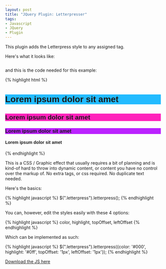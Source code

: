 ```yaml
---
layout: post
title: "JQuery Plugin: Letterpresser"
tags:
- Javascript
- JQuery
- Plugin
---
```


This plugin adds the Letterpress style to any assigned tag.

Here's what it looks like:

<a href="http://3.bp.blogspot.com/_KHL6Vvj96Eo/Slzi8kMa0oI/AAAAAAAAAiM/g4mhv-ePzYs/s1600-h/letterpresser_screenshot.gif">
<img src="http://3.bp.blogspot.com/_KHL6Vvj96Eo/Slzi8kMa0oI/AAAAAAAAAiM/g4mhv-ePzYs/s400/letterpresser_screenshot.gif" alt="" /></a>

and this is the code needed for this example:

{% highlight html %}
    <script src="http://ajax.googleapis.com/ajax/libs/jquery/1.3.2/jquery.min.js" type="text/javascript"></script>
    <script src="jquery.letterpress.js" type="text/javascript"></script>
    <style>
        .all {
	    font-family:Helvetica, Arial, Sans;
	}
	h1 {
	    background:#2bf;
	}
	h2 {
	    background:#f2b;
	}
	h3 {
	    background:#b2f;
	}
    </style>
    <script type="text/javascript">
        $(document).ready(function(){
	    $("h1").letterpress({color: '#000', highlight: '#0ff', topOffset: '1px', leftOffset: '1px'});
	    $("h2").letterpress({color: '#000', highlight: '#f0f', leftOffset: '1px'});
	    $("h3").letterpress({color: '#000', highlight: '#f6f'});
	    $("h4").letterpress({topOffset: '2px', leftOffset: '2px'});
	});
	</script>
	<div class="all">
	    <h1>Lorem ipsum dolor sit amet</h1>
	    <h2>Lorem ipsum dolor sit amet</h2>
	    <h3>Lorem ipsum dolor sit amet</h3>
	    <h4>Lorem ipsum dolor sit amet</h4>
	</div>
{% endhighlight %}

This is a CSS / Graphic effect that usually requires a bit of planning and is kind-of hard
to throw into dynamic content, or content you have no control over the markup of. No extra 
tags, or css required. No duplicate text needed.

Here's the basics:

{% highlight javascript %}
    $(".letterpress").letterpress();
{% endhighlight %}

You can, however, edit the styles easily with these 4 options:

{% highlight javascript %}
    color, highlight, topOffset, leftOffset
{% endhighlight %}

Which can be implemented as such:

{% highlight javascript %}
    $(".letterpress").letterpress({color: '#000', highlight: '#0ff', topOffset: '1px', leftOffset: '1px'});
{% endhighlight %}

[Download the JS here](http://jkirchartz-jquery-repository.googlecode.com/files/jquery.letterpresser.js)

